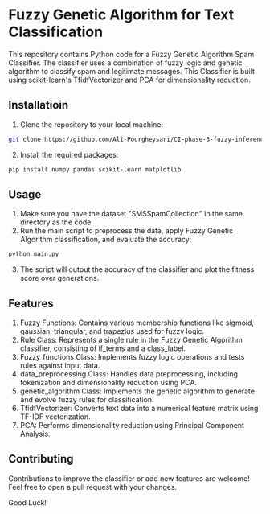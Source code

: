 # Fuzzy Genetic Algorithm for Text Classification
 This repository contains Python code for a Fuzzy Genetic Algorithm Spam Classifier. The classifier uses a combination of fuzzy logic and genetic algorithm to classify spam and legitimate messages. This Classifier is built using scikit-learn's TfidfVectorizer and PCA for dimensionality reduction.

 ## Installatioin
  1. Clone the repository to your local machine:
  ```bash
  git clone https://github.com/Ali-Pourgheysari/CI-phase-3-fuzzy-inference-system.git
  ```
  2. Install the required packages:
  ```bash
  pip install numpy pandas scikit-learn matplotlib
  ```

## Usage 
1. Make sure you have the dataset "SMSSpamCollection" in the same directory as the code.
2. Run the main script to preprocess the data, apply Fuzzy Genetic Algorithm classification, and evaluate the accuracy:
```bash
python main.py
```
3. The script will output the accuracy of the classifier and plot the fitness score over generations.

## Features
1. Fuzzy Functions: Contains various membership functions like sigmoid, gaussian, triangular, and trapezius used for fuzzy logic.
2. Rule Class: Represents a single rule in the Fuzzy Genetic Algorithm classifier, consisting of if_terms and a class_label.
3. Fuzzy_functions Class: Implements fuzzy logic operations and tests rules against input data.
4. data_preprocessing Class: Handles data preprocessing, including tokenization and dimensionality reduction using PCA.
5. genetic_algorithm Class: Implements the genetic algorithm to generate and evolve fuzzy rules for classification.
6. TfidfVectorizer: Converts text data into a numerical feature matrix using TF-IDF vectorization.
7. PCA: Performs dimensionality reduction using Principal Component Analysis.

## Contributing
Contributions to improve the classifier or add new features are welcome! Feel free to open a pull request with your changes.

Good Luck!